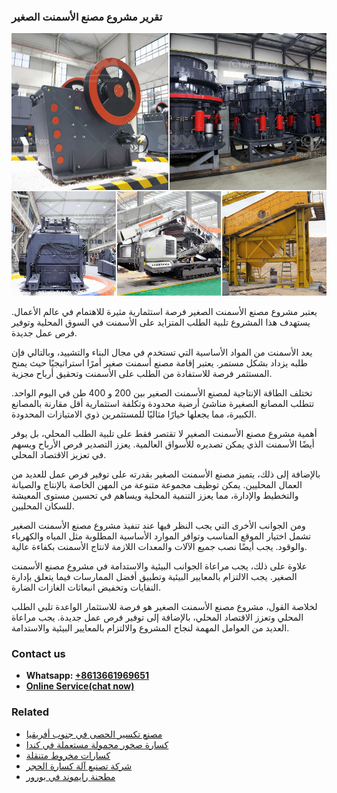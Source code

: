 <h3>تقرير مشروع مصنع الأسمنت الصغير</h3><img src='1701850715.jpg' alt=''><p>يعتبر مشروع مصنع الأسمنت الصغير فرصة استثمارية مثيرة للاهتمام في عالم الأعمال. يستهدف هذا المشروع تلبية الطلب المتزايد على الأسمنت في السوق المحلية وتوفير فرص عمل جديدة.</p><p>يعد الأسمنت من المواد الأساسية التي تستخدم في مجال البناء والتشييد، وبالتالي فإن طلبه يزداد بشكل مستمر. يعتبر إقامة مصنع أسمنت صغير أمرًا استراتيجيًا حيث يمنح المستثمر فرصة للاستفادة من الطلب على الأسمنت وتحقيق أرباح مجزية.</p><p>تختلف الطاقة الإنتاجية لمصنع الأسمنت الصغير بين 200 و 400 طن في اليوم الواحد. تتطلب المصانع الصغيرة مناشئ أرضية محدودة وتكلفة استثمارية أقل مقارنة بالمصانع الكبيرة، مما يجعلها خيارًا مثاليًا للمستثمرين ذوي الامتيازات المحدودة.</p><p>أهمية مشروع مصنع الأسمنت الصغير لا تقتصر فقط على تلبية الطلب المحلي، بل يوفر أيضًا الأسمنت الذي يمكن تصديره للأسواق العالمية. يعزز التصدير فرص الأرباح ويسهم في تعزيز الاقتصاد المحلي.</p><p>بالإضافة إلى ذلك، يتميز مصنع الأسمنت الصغير بقدرته على توفير فرص عمل للعديد من العمال المحليين. يمكن توظيف مجموعة متنوعة من المهن الخاصة بالإنتاج والصيانة والتخطيط والإدارة، مما يعزز التنمية المحلية ويساهم في تحسين مستوى المعيشة للسكان المحليين.</p><p>ومن الجوانب الأخرى التي يجب النظر فيها عند تنفيذ مشروع مصنع الأسمنت الصغير تشمل اختيار الموقع المناسب وتوافر الموارد الأساسية المطلوبة مثل المياه والكهرباء والوقود. يجب أيضًا نصب جميع الآلات والمعدات اللازمة لانتاج الأسمنت بكفاءة عالية.</p><p>علاوة على ذلك، يجب مراعاة الجوانب البيئية والاستدامة في مشروع مصنع الأسمنت الصغير. يجب الالتزام بالمعايير البيئية وتطبيق أفضل الممارسات فيما يتعلق بإدارة النفايات وتخفيض انبعاثات الغازات الضارة.</p><p>لخلاصة القول، مشروع مصنع الأسمنت الصغير هو فرصة للاستثمار الواعدة تلبي الطلب المحلي وتعزز الاقتصاد المحلي، بالإضافة إلى توفير فرص عمل جديدة. يجب مراعاة العديد من العوامل المهمة لنجاح المشروع والالتزام بالمعايير البيئية والاستدامة.</p><h3>Contact us</h3><ul><li><strong>Whatsapp:&nbsp;<a href="https://wa.me/8613661969651">+8613661969651</a></strong></li><li><a href="https://swt.shibang-china.com/?git&amp;zhl&amp;تقرير مشروع مصنع الأسمنت الصغير"><strong>Online Service(chat now)</strong></a></li></ul><h3>Related</h3><ul><li><a href='مصنع تكسير الحصى في جنوب أفريقيا.md'>مصنع تكسير الحصى في جنوب أفريقيا</a></li><li><a href='كسارة صخور محمولة مستعملة في كندا.md'>كسارة صخور محمولة مستعملة في كندا</a></li><li><a href='كسارات مخروط متنقلة.md'>كسارات مخروط متنقلة</a></li><li><a href='شركة تصنيع آلة كسارة الحجر.md'>شركة تصنيع آلة كسارة الحجر</a></li><li><a href='مطحنة رايموند في بورور.md'>مطحنة رايموند في بورور</a></li></ul>
